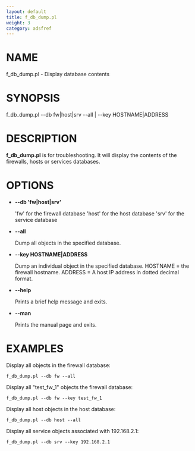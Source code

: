 ```yaml
---
layout: default
title: f_db_dump.pl
weight: 3
category: adsfref
---
```


# NAME

f\_db\_dump.pl - Display database contents

# SYNOPSIS

f\_db\_dump.pl --db fw|host|srv --all | --key HOSTNAME|ADDRESS

# DESCRIPTION

__f\_db\_dump.pl__ is for troubleshooting. It will display the contents of the 
firewalls, hosts or services databases.

# OPTIONS

- __\--db 'fw|host|srv'__

    'fw' for the firewall database
    'host' for the host database
    'srv' for the service database

- __\--all__

    Dump all objects in the specified database.

- __\--key HOSTNAME|ADDRESS__
  

    Dump an individual object in the specified database. HOSTNAME = the firewall hostname. 
    ADDRESS = A host IP address in dotted decimal format.

- __\--help__

    Prints a brief help message and exits.

- __\--man__

    Prints the manual page and exits.

# EXAMPLES

Display all objects in the firewall database:

    f_db_dump.pl --db fw --all

Display all "test\_fw\_1" objects the firewall database:

    f_db_dump.pl --db fw --key test_fw_1

Display all host objects in the host database:

    f_db_dump.pl --db host --all

Display all service objects associated with 192.168.2.1:

    f_db_dump.pl --db srv --key 192.168.2.1
